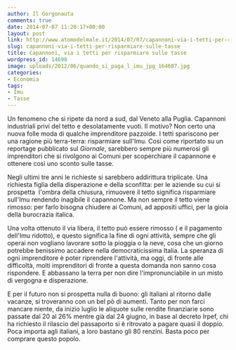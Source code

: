 ```yaml
---
author: Il Gorgonauta
comments: true
date: 2014-07-07 11:20:17+00:00
layout: post
link: http://www.atomodelmale.it/2014/07/07/capannoni-via-i-tetti-per-risparmiare-sulle-tasse/
slug: capannoni-via-i-tetti-per-risparmiare-sulle-tasse
title: Capannoni, via i tetti per risparmiare sulle tasse
wordpress_id: 14698
image: uploads/2012/06/quando_si_paga_l_imu_jpg_164607.jpg
categories:
- Economia
tags:
- Imu
- Tasse
---
```


Un fenomeno che si ripete da nord a sud, dal Veneto alla Puglia. Capannoni industriali privi del tetto e desolatamente vuoti. Il motivo? Non certo una nuova folle moda di qualche imprenditore pazzoide. I tetti spariscono per una ragione più terra-terra: risparmiare sull'Imu. Così come riportato su un reportage pubblicato sul _Giornale_, sarebbero sempre più numerosi gli imprenditori che si rivolgono ai Comuni per scoperchiare il capannone e ottenere così uno sconto sulle tasse.

Negli ultimi tre anni le richieste si sarebbero addirittura triplicate. Una richiesta figlia della disperazione e della sconfitta: per le aziende su cui si prospetta  l'ombra della chiusura, rimuovere il tetto significa risparmiare sull'Imu rendendo inagibile il capannone. Ma non sempre il tetto viene rimosso: per farlo bisogna chiudere ai Comuni, ad appositi uffici, per la gioia della burocrazia italica.

Una volta ottenuto il via libera, il tetto può essere rimosso ( e il pagamento dell'Imu ridotto), e questo significa la fine di ogni attività, sempre che gli operai non vogliano lavorare sotto la pioggia o la neve, cosa che un giorno potrebbe benissimo accadere nella democraticissima Italia. La speranza di ogni imprenditore è poter riprendere l'attività, ma oggi, di fronte alle difficoltà, molti imprenditori di fronte a questa domanda non sanno cosa rispondere. E abbassano la terra per non dire l'impronunciabile in un misto di vergogna e disperazione.

E per il futuro non si prospetta nulla di buono: gli italiani al ritorno dalle vacanze, si troveranno con un bel pò di aumenti. Tanto per non farci mancare niente, da inizio luglio le aliquote sulle rendite finanziarie sono passate dal 20 al 26% mentre già dal 24 giugno, in base al decreto Irpef, chi ha richiesto il rilascio del passaporto si è ritrovato a pagare quasi il doppio. Poca importa agli italiani, a loro bastano gli 80 renzini. Basta poco per comprare questo popolo.
